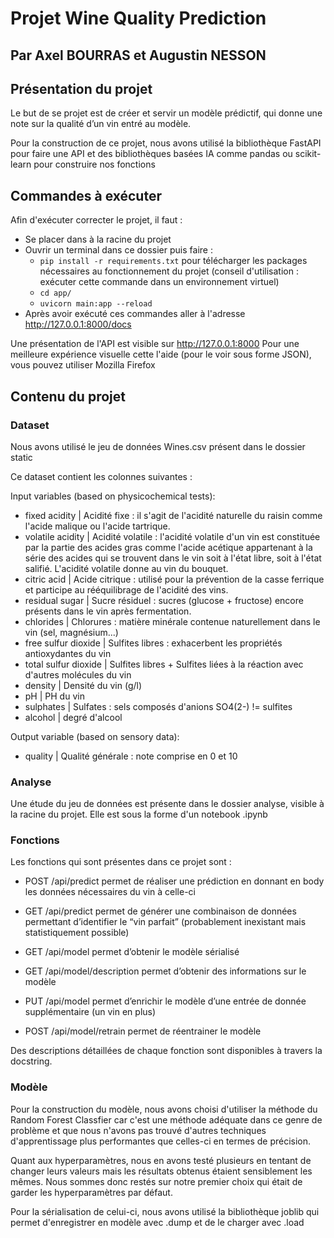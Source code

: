 # Projet Wine Quality Prediction

## Par Axel BOURRAS et Augustin NESSON

## Présentation du projet

Le but de se projet est de créer et servir un modèle prédictif, qui donne une note sur la qualité d’un vin entré au modèle.

Pour la construction de ce projet, nous avons utilisé la bibliothèque FastAPI pour faire une API et des bibliothèques basées IA comme pandas ou scikit-learn pour construire nos fonctions

## Commandes à exécuter

Afin d'exécuter correcter le projet, il faut :
- Se placer dans à la racine du projet
- Ouvrir un terminal dans ce dossier puis faire :
   - `pip install -r requirements.txt` pour télécharger les packages nécessaires au fonctionnement du projet (conseil d'utilisation : exécuter cette commande dans un environnement virtuel)
   - `cd app/`
   - `uvicorn main:app --reload`
- Après avoir exécuté ces commandes aller à l'adresse http://127.0.0.1:8000/docs

Une présentation de l'API est visible sur http://127.0.0.1:8000
Pour une meilleure expérience visuelle cette l'aide (pour le voir sous forme JSON), vous pouvez utiliser Mozilla Firefox

## Contenu du projet

### Dataset

Nous avons utilisé le jeu de données Wines.csv présent dans le dossier static

Ce dataset contient les colonnes suivantes :

Input variables (based on physicochemical tests):
- fixed acidity | Acidité fixe : il s'agit de l'acidité naturelle du raisin comme l'acide malique ou l'acide tartrique.
- volatile acidity | Acidité volatile : l'acidité volatile d'un vin est constituée par la partie des acides gras comme l'acide acétique appartenant à la série des acides qui se trouvent dans le vin soit à l'état libre, soit à l'état salifié. L'acidité volatile donne au vin du bouquet.
- citric acid | Acide citrique : utilisé pour la prévention de la casse ferrique et participe au rééquilibrage de l'acidité des vins. 
- residual sugar | Sucre résiduel : sucres (glucose + fructose) encore présents dans le vin après fermentation.
- chlorides | Chlorures : matière minérale contenue naturellement dans le vin (sel, magnésium...)
- free sulfur dioxide | Sulfites libres : exhacerbent les propriétés antioxydantes du vin
- total sulfur dioxide | Sulfites libres + Sulfites liées à la réaction avec d'autres molécules du vin
- density | Densité du vin (g/l)
- pH | PH du vin
- sulphates | Sulfates : sels composés d'anions SO4(2-) != sulfites
- alcohol | degré d'alcool

Output variable (based on sensory data):
- quality | Qualité générale : note comprise en 0 et 10

### Analyse
Une étude du jeu de données est présente dans le dossier analyse, visible à la racine du projet. Elle est sous la forme d'un notebook .ipynb

### Fonctions

Les fonctions qui sont présentes dans ce projet sont :

- POST /api/predict permet de réaliser une prédiction en donnant en body les données nécessaires du vin à celle-ci

- GET /api/predict permet de générer une combinaison de données permettant d’identifier le “vin parfait” (probablement inexistant mais statistiquement possible)

- GET /api/model permet d’obtenir le modèle sérialisé

- GET /api/model/description permet d’obtenir des informations sur le modèle

- PUT /api/model permet d’enrichir le modèle d’une entrée de donnée supplémentaire (un vin en plus)

- POST /api/model/retrain permet de réentrainer le modèle

Des descriptions détaillées de chaque fonction sont disponibles à travers la docstring.

### Modèle

Pour la construction du modèle, nous avons choisi d'utiliser la méthode du Random Forest Classfier car c'est une méthode adéquate dans ce genre de problème et que nous n'avons pas trouvé d'autres techniques d'apprentissage plus performantes que celles-ci en termes de précision.

Quant aux hyperparamètres, nous en avons testé plusieurs en tentant de changer leurs valeurs mais les résultats obtenus étaient sensiblement les mêmes. Nous sommes donc restés sur notre premier choix qui était de garder les hyperparamètres par défaut.

Pour la sérialisation de celui-ci, nous avons utilisé la bibliothèque joblib qui permet d'enregistrer en modèle avec .dump et de le charger avec .load
